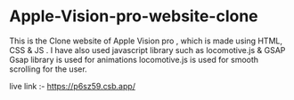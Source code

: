 # Apple-Vision-pro-website-clone
This is the Clone website of Apple Vision pro , which is made using HTML, CSS &amp; JS . I have also used javascript library such as locomotive.js  &amp; GSAP 
<br/>
Gsap library is used for animations
locomotive.js is used for smooth scrolling for the user.

live link :- https://p6sz59.csb.app/
